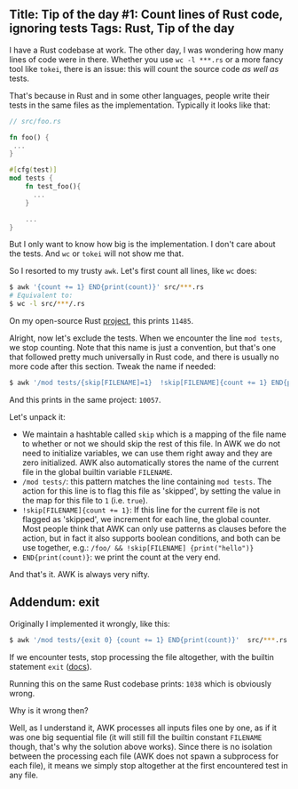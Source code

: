 Title: Tip of the day #1: Count lines of Rust code, ignoring tests
Tags: Rust, Tip of the day
---

I have a Rust codebase at work. The other day, I was wondering how many lines of code were in there. Whether you use `wc -l ***.rs` or a more fancy tool like `tokei`, there is an issue: this will count the source code *as well as* tests. 

That's because in Rust and in some other languages, people write their tests in the same files as the implementation. Typically it looks like that:

```rust
// src/foo.rs

fn foo() { 
 ...
}

#[cfg(test)]
mod tests {
    fn test_foo(){
      ...
    }

    ...
}
```

But I only want to know how big is the implementation. I don't care about the tests. And `wc` or `tokei` will not show me that.

So I resorted to my trusty `awk`. Let's first count all lines, like `wc` does:

```sh
$ awk '{count += 1} END{print(count)}' src/***.rs
# Equivalent to:
$ wc -l src/***/.rs
```

On my open-source Rust [project](https://github.com/gaultier/kotlin-rs), this prints `11485`. 

Alright, now let's exclude the tests. When we encounter the line `mod tests`, we stop counting. Note that this name is just a convention, but that's one that followed pretty much universally in Rust code, and there is usually no more code after this section. Tweak the name if needed:

```sh
$ awk '/mod tests/{skip[FILENAME]=1}  !skip[FILENAME]{count += 1} END{print(count)}'  src/***.rs
```

And this prints in the same project: `10057`.

Let's unpack it:

- We maintain a hashtable called `skip` which is a mapping of the file name to whether or not we should skip the rest of this file. In AWK we do not need to initialize variables, we can use them right away and they are zero initialized. AWK also automatically stores the name of the current file in the global builtin variable `FILENAME`.
- `/mod tests/`: this pattern matches the line containing `mod tests`. The action for this line is to flag this file as 'skipped', by setting the value in the map for this file to `1` (i.e. `true`).
- `!skip[FILENAME]{count += 1}`: If this line for the current file is not flagged as 'skipped', we increment for each line, the global counter. Most people think that AWK can only use patterns as clauses before the action, but in fact it also supports boolean conditions, and both can be use together, e.g.: `/foo/ && !skip[FILENAME] {print("hello")}`
- `END{print(count)}`: we print the count at the very end.

And that's it. AWK is always very nifty.

## Addendum: exit

Originally I implemented it wrongly, like this:


```sh
$ awk '/mod tests/{exit 0} {count += 1} END{print(count)}'  src/***.rs
```

If we encounter tests, stop processing the file altogether, with the builtin statement `exit` ([docs](https://www.gnu.org/software/gawk/manual/html_node/Exit-Statement.html)).

Running this on the same Rust codebase prints: `1038` which is obviously wrong.

Why is it wrong then?

Well, as I understand it, AWK processes all inputs files one by one, as if it was one big sequential file (it will still fill the builtin constant `FILENAME` though, that's why the solution above works). Since there is no isolation between the processing each file (AWK does not spawn a subprocess for each file), it means we simply stop altogether at the first encountered test in any file.
